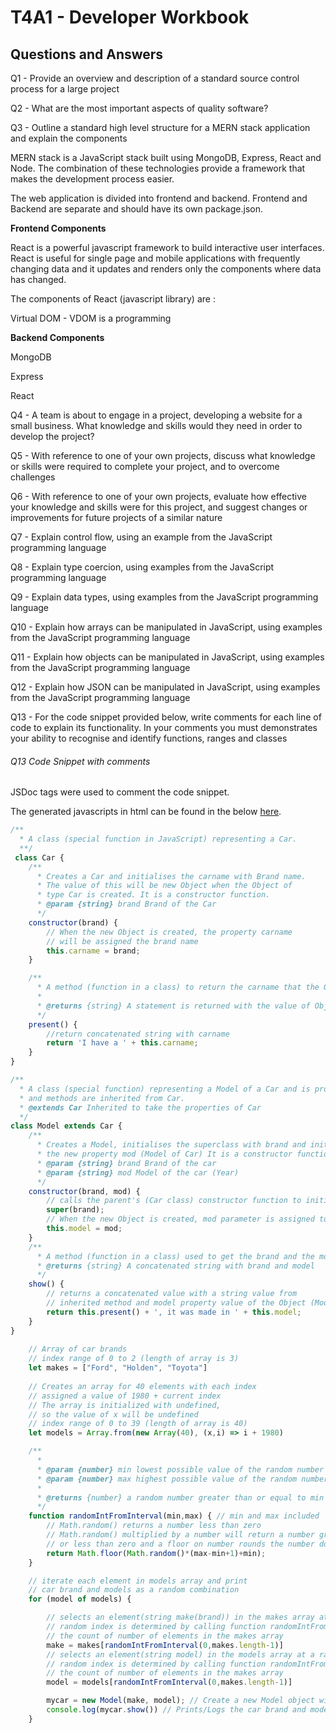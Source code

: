 # T4A1 - Developer Workbook

## Questions and Answers

Q1 - Provide an overview and description of a standard source control process for a large project

Q2 - What are the most important aspects of quality software?

Q3 - Outline a standard high level structure for a MERN stack application and explain the components

MERN stack is a JavaScript stack built using MongoDB, Express, React and Node. The combination of these technologies provide a framework that makes the development process easier.

The web application is divided into frontend and backend. Frontend and Backend are separate and should have its own package.json.

**Frontend Components**

React is a powerful javascript framework to build interactive user interfaces. React is useful for single page and mobile applications with frequently changing data and it updates and renders only the components where data has changed. 

The components of React (javascript library) are :

Virtual DOM - VDOM is a programming 





**Backend Components**

MongoDB

Express

React

Q4 - A team is about to engage in a project, developing a website for a small business. What knowledge and skills would they need in order to develop the project?

Q5 - With reference to one of your own projects, discuss what knowledge or skills were required to complete your project, and to overcome challenges

Q6 - With reference to one of your own projects, evaluate how effective your knowledge and skills were for this project, and suggest changes or improvements for future projects of a similar nature

Q7 - Explain control flow, using an example from the JavaScript programming language

Q8 - Explain type coercion, using examples from the JavaScript programming language

Q9 - Explain data types, using examples from the JavaScript programming language

Q10 - Explain how arrays can be manipulated in JavaScript, using examples from the JavaScript programming language

Q11 - Explain how objects can be manipulated in JavaScript, using examples from the JavaScript programming language

Q12 - Explain how JSON can be manipulated in JavaScript, using examples from the JavaScript programming language

Q13 - For the code snippet provided below, write comments for each line of code to explain its functionality. In your comments you must demonstrates your ability to recognise and identify functions, ranges and classes

###### Q13 Code Snippet with comments



JSDoc tags were used to comment the code snippet. 

The generated javascripts in html can be found in the below <a href="./docs/out/index.html">here</a>.



```javascript
/**
  * A class (special function in JavaScript) representing a Car.
  **/
 class Car {
    /**
      * Creates a Car and initialises the carname with Brand name. 
      * The value of this will be new Object when the Object of 
      * type Car is created. It is a constructor function.
      * @param {string} brand Brand of the Car
      */
    constructor(brand) {
        // When the new Object is created, the property carname 
        // will be assigned the brand name
        this.carname = brand; 
    }

    /**
      * A method (function in a class) to return the carname that the Object has been assigned.
      * 
      * @returns {string} A statement is returned with the value of Object's property carname 
      */
    present() {
        //return concatenated string with carname
        return 'I have a ' + this.carname; 
    }
}

/**
  * A class (special function) representing a Model of a Car and is properties 
  * and methods are inherited from Car.
  * @extends Car Inherited to take the properties of Car
  */
class Model extends Car {
    /**
      * Creates a Model, initialises the superclass with brand and initilises 
      * the new property mod (Model of Car) It is a constructor function.
      * @param {string} brand Brand of the car
      * @param {string} mod Model of the car (Year)
      */
    constructor(brand, mod) {
        // calls the parent's (Car class) constructor function to initialise and get access to properties
        super(brand); 
        // When the new Object is created, mod parameter is assigned to model property
        this.model = mod; 
    }
    /**
      * A method (function in a class) used to get the brand and the model
      * @returns {string} A concatenated string with brand and model
      */
    show() {
        // returns a concatenated value with a string value from 
        // inherited method and model property value of the Object (Model)
        return this.present() + ', it was made in ' + this.model;
    }
}
    
    // Array of car brands
    // index range of 0 to 2 (length of array is 3)
    let makes = ["Ford", "Holden", "Toyota"] 
    
    // Creates an array for 40 elements with each index
    // assigned a value of 1980 + current index
    // The array is initialized with undefined, 
    // so the value of x will be undefined
    // index range of 0 to 39 (length of array is 40)
    let models = Array.from(new Array(40), (x,i) => i + 1980) 

    /**
      * 
      * @param {number} min lowest possible value of the random number
      * @param {number} max highest possible value of the random number
      * 
      * @returns {number} a random number greater than or equal to min and less than or equal to max 
      */
    function randomIntFromInterval(min,max) { // min and max included
        // Math.random() returns a number less than zero
        // Math.random() multiplied by a number will return a number greater 
        // or less than zero and a floor on number rounds the number down
        return Math.floor(Math.random()*(max-min+1)+min);
    }

    // iterate each element in models array and print 
    // car brand and models as a random combination
    for (model of models) {

        // selects an element(string make(brand)) in the makes array at a random index
        // random index is determined by calling function randomIntFromInterval using
        // the count of number of elements in the makes array
        make = makes[randomIntFromInterval(0,makes.length-1)] 
        // selects an element(string model) in the models array at a random index
        // random index is determined by calling function randomIntFromInterval using
        // the count of number of elements in the makes array
        model = models[randomIntFromInterval(0,makes.length-1)] 

        mycar = new Model(make, model); // Create a new Model object with make(brand) and model
        console.log(mycar.show()) // Prints/Logs the car brand and model to console
    }
```





